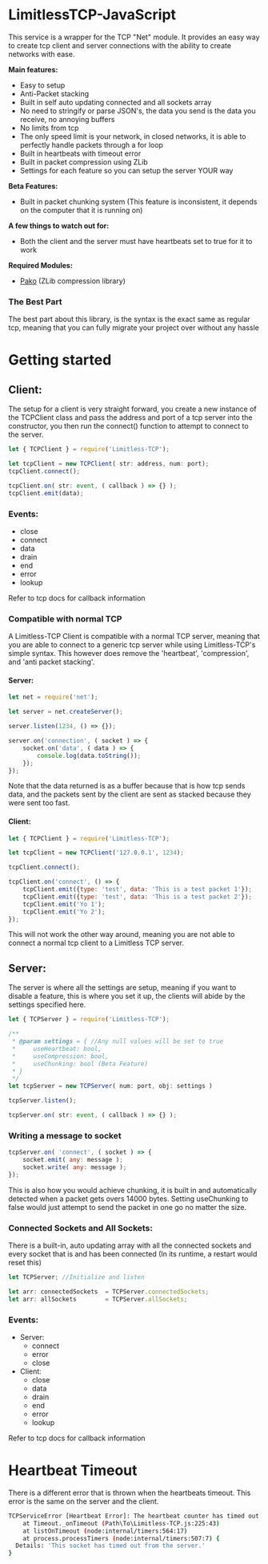# LimitlessTCP-JavaScript

This service is a wrapper for the TCP "Net" module.
It provides an easy way to create tcp client and server connections with the ability to create networks with ease.

**Main features:**
* Easy to setup
* Anti-Packet stacking
* Built in self auto updating connected and all sockets array
* No need to stringify or parse JSON's, the data you send is the data you receive, no annoying buffers
* No limits from tcp
* The only speed limit is your network, in closed networks, it is able to perfectly handle packets through a for loop
* Built in heartbeats with timeout error
* Built in packet compression using ZLib
* Settings for each feature so you can setup the server YOUR way

**Beta Features:**
* Built in packet chunking system (This feature is inconsistent, it depends on the computer that it is running on)

**A few things to watch out for:**
* Both the client and the server must have heartbeats set to true for it to work

**Required Modules:**
* [Pako](https://github.com/nodeca/pako) (ZLib compression library)

### The Best Part
The best part about this library, is the syntax is the exact same as regular tcp, meaning that you can fully migrate your project
over without any hassle


# Getting started
## Client:
The setup for a client is very straight forward, you create a new instance of the TCPClient class and pass the address and port
of a tcp server into the constructor, you then run the connect() function to attempt to connect to the server.

```javascript
let { TCPClient } = require('Limitless-TCP');

let tcpClient = new TCPClient( str: address, num: port);
tcpClient.connect();

tcpClient.on( str: event, ( callback ) => {} );
tcpClient.emit(data);
```

### Events:
* close
* connect
* data
* drain
* end
* error
* lookup

Refer to tcp docs for callback information

### Compatible with normal TCP
A Limitless-TCP Client is compatible with a normal TCP server, meaning that you are able to connect to a generic tcp server while using
Limitless-TCP's simple syntax. This however does remove the 'heartbeat', 'compression', and 'anti packet stacking'.
#### Server:
```javascript
let net = require('net');

let server = net.createServer();

server.listen(1234, () => {});

server.on('connection', ( socket ) => {
    socket.on('data', ( data ) => {
        console.log(data.toString());
    });
});
```
Note that the data returned is as a buffer because that is how tcp sends data, and the packets sent by the client are sent as stacked because they were sent too fast.

#### Client:

```javascript
let { TCPClient } = require('Limitless-TCP');

let tcpClient = new TCPClient('127.0.0.1', 1234);

tcpClient.connect();

tcpClient.on('connect', () => {
    tcpClient.emit({type: 'test', data: 'This is a test packet 1'});
    tcpClient.emit({type: 'test', data: 'This is a test packet 2'});
    tcpClient.emit('Yo 1');
    tcpClient.emit('Yo 2');
});
```
This will not work the other way around, meaning you are not able to connect a normal tcp client to a Limitless TCP server.

## Server:
The server is where all the settings are setup, meaning if you want to disable a feature, this is where you set it up, the clients will abide by the settings specified
here.

```javascript
let { TCPServer } = require('Limitless-TCP');

/**
 * @param settings = { //Any null values will be set to true
 *     useHeartbeat: bool,
 *     useCompression: bool,
 *     useChunking: bool (Beta Feature)
 * }
 */
let tcpServer = new TCPServer( num: port, obj: settings )

tcpServer.listen();

tcpServer.on( str: event, ( callback ) => {} );
```

### Writing a message to socket
```javascript
tcpServer.on( 'connect', ( socket ) => {
    socket.emit( any: message );
    socket.write( any: message );
});
```

This is also how you would achieve chunking, it is built in and automatically detected when a packet gets overs 14000 bytes.
Setting useChunking to false would just attempt to send the packet in one go no matter the size.

### Connected Sockets and All Sockets:
There is a built-in, auto updating array with all the connected sockets and every socket that is and has been connected (In its runtime, a restart would reset this)
```javascript
let TCPServer; //Initialize and listen

let arr: connectedSockets  = TCPServer.connectedSockets;
let arr: allSockets        = TCPServer.allSockets;
```

### Events:
* Server:
    * connect
    * error
    * close
* Client:
    * close
    * data
    * drain
    * end
    * error
    * lookup

Refer to tcp docs for callback information

# Heartbeat Timeout
There is a different error that is thrown when the heartbeats timeout. This error is the same on the server and the client.
```bash
TCPServiceError [Heartbeat Error]: The heartbeat counter has timed out
    at Timeout._onTimeout (Path\To\Limitless-TCP.js:225:43)
    at listOnTimeout (node:internal/timers:564:17)
    at process.processTimers (node:internal/timers:507:7) {
  Details: 'This socket has timed out from the server.'
}
```
